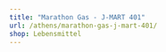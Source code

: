 ```yaml
---
title: "Marathon Gas - J-MART 401"
url: /athens/marathon-gas-j-mart-401/
shop: Lebensmittel
---
```

